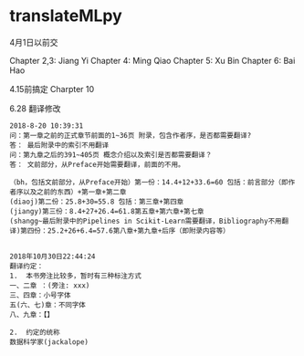 # translateMLpy

4月1日以前交
 
Chapter 2,3: Jiang Yi
Chapter 4: Ming Qiao
Chapter 5: Xu Bin
Chapter 6: Bai Hao

4.15前搞定
Charpter 10

6.28 翻译修改
~~~~
2018-8-20 10:39:31
问：第一章之前的正式章节前面的1~36页 附录，包含作者序，是否都需要翻译?
答： 最后附录中的索引不用翻译
问：第九章之后的391~405页 概念介绍以及索引是否都需要翻译？
答： 文前部分，从Preface开始需要翻译，前面的不用。

（bh，包括文前部分，从Preface开始）第一份：14.4+12+33.6=60 包括：前言部分（即作者序以及之前的东西）+第一章+第二章
(diaoj)第二份：25.8+30=55.8 包括：第三章+第四章
(jiangy)第三份：8.4+27+26.4=61.8第五章+第六章+第七章
(shangg~最后附录中的Pipelines in Scikit-Learn需要翻译，Bibliography不用翻译)第四份：25.2+26+6.4=57.6第八章+第九章+后序（即附录内容等）


2018年10月30日22:44:24
翻译约定：
1.	本书旁注比较多，暂时有三种标注方式 
一、二章 ：(旁注: xxx)
三、四章：小号字体
五(六、七)章：不同字体
八、九章：【】

2.	约定的统称
数据科学家(jackalope)

